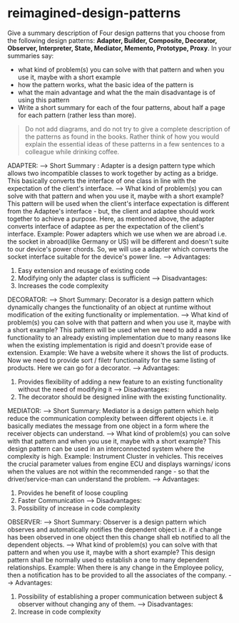 # reimagined-design-patterns

Give a summary description of Four design patterns that you choose from the following design patterns: **Adapter,  Builder, Composite, Decorator, Observer, Interpreter, State, Mediator, Memento, Prototype, Proxy**. In your summaries say:

- what kind of problem(s) you can solve with that pattern and when you use it, maybe with a short example
- how the pattern works, what the basic idea of the pattern is
- what the main advantage and what the the main disadvantage is of using this pattern
- Write a short summary for each of the four patterns, about half a page for each pattern (rather less than more). 

> Do not add diagrams, and do not try to give a complete description of the patterns as found in the books. Rather think of how you would explain the essential ideas of these patterns in a few sentences to a colleague while drinking coffee.


ADAPTER:
--> Short Summary :
  Adapter is a design pattern type which allows two incompatible classes to work together by acting as a bridge. This basically converts the interface of one class in line with the expectation of the client's interface.
--> What kind of problem(s) you can solve with that pattern and when you use it, maybe with a short example?
  This pattern will be used when the client's interface expectation is different from the Adaptee's interface - but, the client and adaptee should work together to achieve a purpose. Here, as mentioned above, the adapter converts interface of adaptee as per the expectation of the client's interface.
  Example: Power adapters which we use when we are abroad i.e. the socket in abroad(like Germany or US) will be different and doesn't suite to our device's power chords. So, we will use a adapter which converts the socket interface suitable for the device's power line.
--> Advantages:
  1. Easy extension and reusage of existing code
  2. Modifying only the adapter class is sufficient
--> Disadvantages:
  1. Increases the code complexity

DECORATOR:
--> Short Summary:
  Decorator is a design pattern which dynamically changes the functionality of an object at runtime without modification of the exiting functionality or implementation.
--> What kind of problem(s) you can solve with that pattern and when you use it, maybe with a short example?
  This pattern will be used when we need to add a new functionality to an already existing implementation due to many reasons like when the existing implementation is rigid and doesn't provide ease of extension.
   Example: We have a website where it shows the list of products. Now we need to provide sort / filetr functionality for the same listing of products. Here we can go for a decorator.
--> Advantages:
  1. Provides flexibility of adding a new feature to an existing functionality without the need of modifying it
--> Disadvantages:
  1. The decorator should be designed inline with the existing functionality.

MEDIATOR:
--> Short Summary:
  Mediator is a design pattern which help reduce the communication complexity between different objects i.e. it basically mediates the message from one object in a form where the receiver objects can understand.
--> What kind of problem(s) you can solve with that pattern and when you use it, maybe with a short example?
  This design pattern can be used in an interconnected system where the complexity is high.
  Example: Instrument Cluster in vehicles. This receives the crucial parameter values from engine ECU and displays warnings/ icons when the values are not within the recommended range - so that the driver/service-man can understand the problem.
--> Advantages:
  1. Provides he benefit of loose coupling
  2. Faster Communication
--> Disadvantages:
  1. Possibility of increase in code complexity

OBSERVER:
--> Short Summary:
  Observer is a design pattern which observes and automatically notifies the dependent object i.e. if a change has been observed in one object then this change shall eb notified to all the dependent objects.
--> What kind of problem(s) you can solve with that pattern and when you use it, maybe with a short example?
  This design pattern shall be normally used to establish a one to many dependent relationships.
  Example: When there is any change in the Employee policy, then a notification has to be provided to all the associates of the company.
--> Advantages:
  1. Possibility of establishing a proper communication between subject & observer without changing any of them.
--> Disadvantages:
  1. Increase in code complexity
